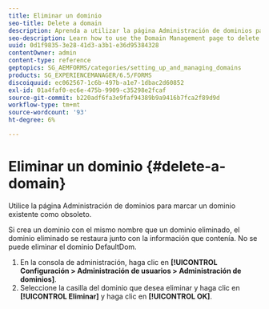 ```yaml
---
title: Eliminar un dominio
seo-title: Delete a domain
description: Aprenda a utilizar la página Administración de dominios para eliminar un dominio o marcar un dominio existente como obsoleto.
seo-description: Learn how to use the Domain Management page to delete a domain or to mark an existing domain as obsolete.
uuid: 0d1f9835-3e28-41d3-a3b1-e36d95384328
contentOwner: admin
content-type: reference
geptopics: SG_AEMFORMS/categories/setting_up_and_managing_domains
products: SG_EXPERIENCEMANAGER/6.5/FORMS
discoiquuid: ec062567-1c6b-497b-a1e7-1dbac2d60852
exl-id: 01a4faf0-ec6e-475b-9909-c35298e2fcaf
source-git-commit: b220adf6fa3e9faf94389b9a9416b7fca2f89d9d
workflow-type: tm+mt
source-wordcount: '93'
ht-degree: 6%

---
```


# Eliminar un dominio {#delete-a-domain}

Utilice la página Administración de dominios para marcar un dominio existente como obsoleto.

Si crea un dominio con el mismo nombre que un dominio eliminado, el dominio eliminado se restaura junto con la información que contenía. No se puede eliminar el dominio DefaultDom.

1. En la consola de administración, haga clic en **[!UICONTROL Configuración > Administración de usuarios > Administración de dominios]**.
1. Seleccione la casilla del dominio que desea eliminar y haga clic en **[!UICONTROL Eliminar]** y haga clic en **[!UICONTROL OK]**.
